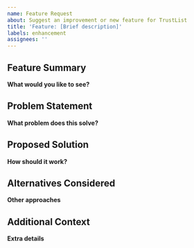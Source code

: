 ```yaml
---
name: Feature Request
about: Suggest an improvement or new feature for TrustList
title: 'Feature: [Brief description]'
labels: enhancement
assignees: ''
---
```


## Feature Summary
**What would you like to see?**
<!-- A clear and concise description of the feature you'd like to add -->

## Problem Statement
**What problem does this solve?**
<!-- Describe the problem you're trying to solve. Why is this feature needed? -->

## Proposed Solution
**How should it work?**
<!-- Describe how you envision this feature working -->

## Alternatives Considered
**Other approaches**
<!-- A clear and concise description of any alternative solutions you've considered -->

## Additional Context
**Extra details**
<!-- Add any other context, mockups, or screenshots about the feature request here -->
